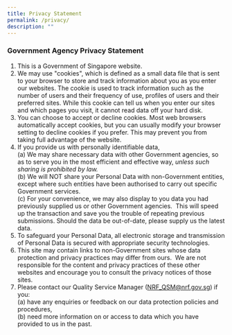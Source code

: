 ```yaml
---
title: Privacy Statement
permalink: /privacy/
description: ""
---
```




### **Government Agency Privacy Statement**

1.  This is a Government of Singapore website.
2.  We may use "cookies", which is defined as a small data file that is sent to your browser to store and track information about you as you enter our websites. The cookie is used to track information such as the number of users and their frequency of use, profiles of users and their preferred sites. While this cookie can tell us when you enter our sites and which pages you visit, it cannot read data off your hard disk.
3.  You can choose to accept or decline cookies. Most web browsers automatically accept cookies, but you can usually modify your browser setting to decline cookies if you prefer. This may prevent you from taking full advantage of the website.
4.  If you provide us with personally identifiable data,  
    (a) We may share necessary data with other Government agencies, so as to serve you in the most efficient and effective way, _unless such sharing is prohibited by law._  
    (b) We will NOT share your Personal Data with non-Government entities, except where such entities have been authorised to carry out specific Government services.  
    (c) For your convenience, we may also display to you data you had previously supplied us or other Government agencies.  This will speed up the transaction and save you the trouble of repeating previous submissions. Should the data be out-of-date, please supply us the latest data.  
5.  To safeguard your Personal Data, all electronic storage and transmission of Personal Data is secured with appropriate security technologies.
6.  This site may contain links to non-Government sites whose data protection and privacy practices may differ from ours.  We are not responsible for the content and privacy practices of these other websites and encourage you to consult the privacy notices of those sites.
7.  Please contact our Quality Service Manager ([NRF\_QSM@nrf.gov.sg](mailto:NRF_QSM@nrf.gov.sg)) if you:  
    (a) have any enquiries or feedback on our data protection policies and procedures,  
    (b) need more information on or access to data which you have provided to us in the past.